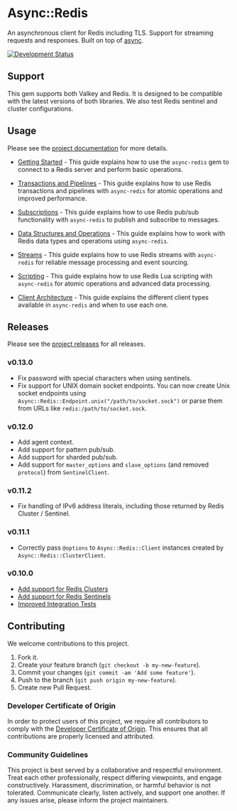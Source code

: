 # Async::Redis

An asynchronous client for Redis including TLS. Support for streaming requests and responses. Built on top of [async](https://github.com/socketry/async).

[![Development Status](https://github.com/socketry/async-redis/workflows/Test/badge.svg)](https://github.com/socketry/async-redis/actions?workflow=Test)

## Support

This gem supports both Valkey and Redis. It is designed to be compatible with the latest versions of both libraries. We also test Redis sentinel and cluster configurations.

## Usage

Please see the [project documentation](https://socketry.github.io/async-redis/) for more details.

  - [Getting Started](https://socketry.github.io/async-redis/guides/getting-started/index) - This guide explains how to use the `async-redis` gem to connect to a Redis server and perform basic operations.

  - [Transactions and Pipelines](https://socketry.github.io/async-redis/guides/transactions-and-pipelines/index) - This guide explains how to use Redis transactions and pipelines with `async-redis` for atomic operations and improved performance.

  - [Subscriptions](https://socketry.github.io/async-redis/guides/subscriptions/index) - This guide explains how to use Redis pub/sub functionality with `async-redis` to publish and subscribe to messages.

  - [Data Structures and Operations](https://socketry.github.io/async-redis/guides/data-structures/index) - This guide explains how to work with Redis data types and operations using `async-redis`.

  - [Streams](https://socketry.github.io/async-redis/guides/streams/index) - This guide explains how to use Redis streams with `async-redis` for reliable message processing and event sourcing.

  - [Scripting](https://socketry.github.io/async-redis/guides/scripting/index) - This guide explains how to use Redis Lua scripting with `async-redis` for atomic operations and advanced data processing.

  - [Client Architecture](https://socketry.github.io/async-redis/guides/client-architecture/index) - This guide explains the different client types available in `async-redis` and when to use each one.

## Releases

Please see the [project releases](https://socketry.github.io/async-redis/releases/index) for all releases.

### v0.13.0

  - Fix password with special characters when using sentinels.
  - Fix support for UNIX domain socket endpoints. You can now create Unix socket endpoints using `Async::Redis::Endpoint.unix("/path/to/socket.sock")` or parse them from URLs like `redis:/path/to/socket.sock`.

### v0.12.0

  - Add agent context.
  - Add support for pattern pub/sub.
  - Add support for sharded pub/sub.
  - Add support for `master_options` and `slave_options` (and removed `protocol`) from `SentinelClient`.

### v0.11.2

  - Fix handling of IPv6 address literals, including those returned by Redis Cluster / Sentinel.

### v0.11.1

  - Correctly pass `@options` to `Async::Redis::Client` instances created by `Async::Redis::ClusterClient`.

### v0.10.0

  - [Add support for Redis Clusters](https://socketry.github.io/async-redis/releases/index#add-support-for-redis-clusters)
  - [Add support for Redis Sentinels](https://socketry.github.io/async-redis/releases/index#add-support-for-redis-sentinels)
  - [Improved Integration Tests](https://socketry.github.io/async-redis/releases/index#improved-integration-tests)

## Contributing

We welcome contributions to this project.

1.  Fork it.
2.  Create your feature branch (`git checkout -b my-new-feature`).
3.  Commit your changes (`git commit -am 'Add some feature'`).
4.  Push to the branch (`git push origin my-new-feature`).
5.  Create new Pull Request.

### Developer Certificate of Origin

In order to protect users of this project, we require all contributors to comply with the [Developer Certificate of Origin](https://developercertificate.org/). This ensures that all contributions are properly licensed and attributed.

### Community Guidelines

This project is best served by a collaborative and respectful environment. Treat each other professionally, respect differing viewpoints, and engage constructively. Harassment, discrimination, or harmful behavior is not tolerated. Communicate clearly, listen actively, and support one another. If any issues arise, please inform the project maintainers.
